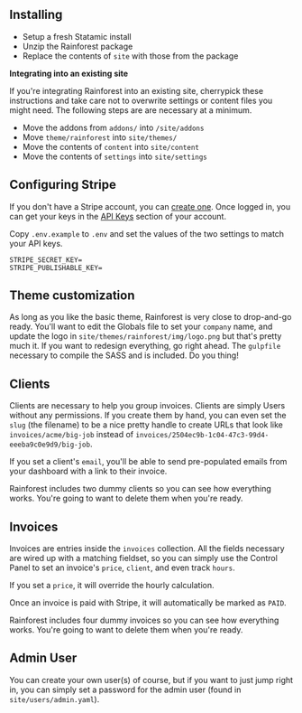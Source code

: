 ## Installing

- Setup a fresh Statamic install
- Unzip the Rainforest package
- Replace the contents of `site` with those from the package

**Integrating into an existing site**

If you're integrating Rainforest into an existing site, cherrypick these instructions and take care not to overwrite settings or content files you might need. The following steps are are necessary at a minimum.

- Move the addons from `addons/` into `/site/addons`
- Move `theme/rainforest` into `site/themes/`
- Move the contents of `content` into `site/content`
- Move the contents of `settings` into `site/settings`

## Configuring Stripe

If you don't have a Stripe account, you can [create one](https://dashboard.stripe.com/register). Once logged in, you can get your keys in the [API Keys](https://dashboard.stripe.com/account/apikeys) section of your account.

Copy `.env.example` to `.env` and set the values of the two settings to match your API keys.

```
STRIPE_SECRET_KEY=
STRIPE_PUBLISHABLE_KEY=
```

## Theme customization

As long as you like the basic theme, Rainforest is very close to drop-and-go ready. You'll want to edit the Globals file to set your `company` name, and update the logo in `site/themes/rainforest/img/logo.png` but that's pretty much it. If you want to redesign everything, go right ahead. The `gulpfile` necessary to compile the SASS and is included. Do you thing!

## Clients

Clients are necessary to help you group invoices. Clients are simply Users without any permissions. If you create them by hand, you can even set the `slug` (the filename) to be a nice pretty handle to create URLs that look like `invoices/acme/big-job` instead of `invoices/2504ec9b-1c04-47c3-99d4-eeeba9c0e9d9/big-job`.

If you set a client's `email`, you'll be able to send pre-populated emails from your dashboard with a link to their invoice.

Rainforest includes two dummy clients so you can see how everything works. You're going to want to delete them when you're ready.

## Invoices

Invoices are entries inside the `invoices` collection. All the fields necessary are wired up with a matching fieldset, so you can simply use the Control Panel to set an invoice's `price`, `client`, and even track `hours`.

If you set a `price`, it will override the hourly calculation.

Once an invoice is paid with Stripe, it will automatically be marked as `PAID`.

Rainforest includes four dummy invoices so you can see how everything works. You're going to want to delete them when you're ready.

## Admin User

You can create your own user(s) of course, but if you want to just jump right in, you can simply set a password for the admin user (found in `site/users/admin.yaml`).
